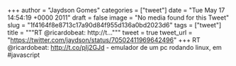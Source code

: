 
+++
author = "Jaydson Gomes"
categories = ["tweet"]
date = "Tue May 17 14:54:19 +0000 2011"
draft = false
image = "No media found for this Tweet"
slug = "1f4164f8e8713c17a90d84f955d136a0bd2023d6"
tags = ["tweet"]
title = """RT @ricardobeat: http://t..."""
tweet = true
tweet_url = "https://twitter.com/jaydson/status/70502411969642496"
+++
RT @ricardobeat: http://t.co/pIj2GJd  - emulador de um pc rodando linux, em #javascript
